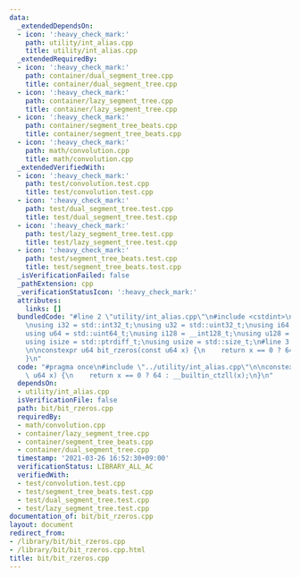 ```yaml
---
data:
  _extendedDependsOn:
  - icon: ':heavy_check_mark:'
    path: utility/int_alias.cpp
    title: utility/int_alias.cpp
  _extendedRequiredBy:
  - icon: ':heavy_check_mark:'
    path: container/dual_segment_tree.cpp
    title: container/dual_segment_tree.cpp
  - icon: ':heavy_check_mark:'
    path: container/lazy_segment_tree.cpp
    title: container/lazy_segment_tree.cpp
  - icon: ':heavy_check_mark:'
    path: container/segment_tree_beats.cpp
    title: container/segment_tree_beats.cpp
  - icon: ':heavy_check_mark:'
    path: math/convolution.cpp
    title: math/convolution.cpp
  _extendedVerifiedWith:
  - icon: ':heavy_check_mark:'
    path: test/convolution.test.cpp
    title: test/convolution.test.cpp
  - icon: ':heavy_check_mark:'
    path: test/dual_segment_tree.test.cpp
    title: test/dual_segment_tree.test.cpp
  - icon: ':heavy_check_mark:'
    path: test/lazy_segment_tree.test.cpp
    title: test/lazy_segment_tree.test.cpp
  - icon: ':heavy_check_mark:'
    path: test/segment_tree_beats.test.cpp
    title: test/segment_tree_beats.test.cpp
  _isVerificationFailed: false
  _pathExtension: cpp
  _verificationStatusIcon: ':heavy_check_mark:'
  attributes:
    links: []
  bundledCode: "#line 2 \"utility/int_alias.cpp\"\n#include <cstdint>\n#include <cstddef>\n\
    \nusing i32 = std::int32_t;\nusing u32 = std::uint32_t;\nusing i64 = std::int64_t;\n\
    using u64 = std::uint64_t;\nusing i128 = __int128_t;\nusing u128 = __uint128_t;\n\
    using isize = std::ptrdiff_t;\nusing usize = std::size_t;\n#line 3 \"bit/bit_rzeros.cpp\"\
    \n\nconstexpr u64 bit_rzeros(const u64 x) {\n    return x == 0 ? 64 : __builtin_ctzll(x);\n\
    }\n"
  code: "#pragma once\n#include \"../utility/int_alias.cpp\"\n\nconstexpr u64 bit_rzeros(const\
    \ u64 x) {\n    return x == 0 ? 64 : __builtin_ctzll(x);\n}\n"
  dependsOn:
  - utility/int_alias.cpp
  isVerificationFile: false
  path: bit/bit_rzeros.cpp
  requiredBy:
  - math/convolution.cpp
  - container/lazy_segment_tree.cpp
  - container/segment_tree_beats.cpp
  - container/dual_segment_tree.cpp
  timestamp: '2021-03-26 16:52:30+09:00'
  verificationStatus: LIBRARY_ALL_AC
  verifiedWith:
  - test/convolution.test.cpp
  - test/segment_tree_beats.test.cpp
  - test/dual_segment_tree.test.cpp
  - test/lazy_segment_tree.test.cpp
documentation_of: bit/bit_rzeros.cpp
layout: document
redirect_from:
- /library/bit/bit_rzeros.cpp
- /library/bit/bit_rzeros.cpp.html
title: bit/bit_rzeros.cpp
---
```

